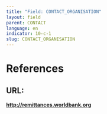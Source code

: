 ```yaml
---
title: "Field: CONTACT_ORGANISATION"
layout: field
parent: CONTACT
language: en
indicator: 10-c-1
slug: CONTACT_ORGANISATION
---
```

# References

## URL:

**http://remittances.worldbank.org**